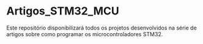 # Artigos_STM32_MCU
Este repositório disponibilizará todos os projetos desenvolvidos na série de artigos sobre como programar os microcontroladores STM32.

